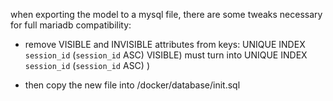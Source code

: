 
when exporting the model to a mysql file, there are some tweaks necessary for full mariadb compatibility:

- remove VISIBLE and INVISIBLE attributes from keys:
  UNIQUE INDEX `session_id` (`session_id` ASC) VISIBLE)
  must turn into
  UNIQUE INDEX `session_id` (`session_id` ASC) )

- then copy the new file into /docker/database/init.sql
 

